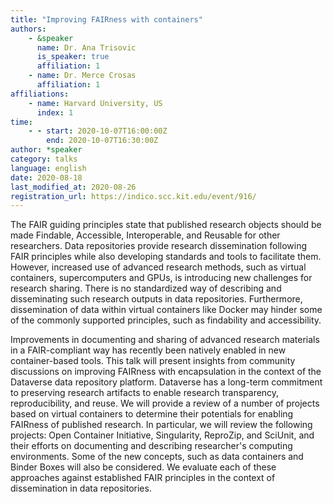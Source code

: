 ```yaml
---
title: "Improving FAIRness with containers"
authors:
    - &speaker
      name: Dr. Ana Trisovic
      is_speaker: true
      affiliation: 1
    - name: Dr. Merce Crosas
      affiliation: 1
affiliations:
    - name: Harvard University, US
      index: 1
time:
    - - start: 2020-10-07T16:00:00Z
        end: 2020-10-07T16:30:00Z
author: *speaker
category: talks
language: english
date: 2020-08-18
last_modified_at: 2020-08-26
registration_url: https://indico.scc.kit.edu/event/916/
---
```

The FAIR guiding principles state that published research objects should be made Findable, Accessible, Interoperable, and Reusable for other researchers. Data repositories provide research dissemination following FAIR principles while also developing standards and tools to facilitate them. However, increased use of advanced research methods, such as virtual containers, supercomputers and GPUs, is introducing new challenges for research sharing. There is no standardized way of describing and disseminating such research outputs in data repositories. Furthermore, dissemination of data within virtual containers like Docker may hinder some of the commonly supported principles, such as findability and accessibility.

Improvements in documenting and sharing of advanced research materials in a FAIR-compliant way has recently been natively enabled in new container-based tools. This talk will present insights from community discussions on improving FAIRness with encapsulation in the context of the Dataverse data repository platform. Dataverse has a long-term commitment to preserving research artifacts to enable research transparency, reproducibility, and reuse. We will provide a review of a number of projects based on virtual containers to determine their potentials for enabling FAIRness of published research. In particular, we will review the following projects: Open Container Initiative, Singularity, ReproZip, and SciUnit, and their efforts on documenting and describing researcher's computing environments. Some of the new concepts, such as data containers and Binder Boxes will also be considered. We evaluate each of these approaches against established FAIR principles in the context of dissemination in data repositories.
